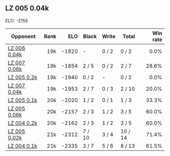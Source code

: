 ## LZ 005 0.04k ##

ELO: -2155

Opponent | Rank | ELO | Black | Write | Total | Win rate
---------|-----:|----:|-------|-------|-------|-------:
[LZ 006 0.04k](LZ%20006%200.04k.md) | 19k | -1820 | - | 0 / 2 | 0 / 2 | 0.0%
[LZ 007 0.06k](LZ%20007%200.06k.md) | 19k | -1854 | 2 / 5 | 0 / 2 | 2 / 7 | 28.6%
[LZ 005 0.2k](LZ%20005%200.2k.md) | 19k | -1940 | 0 / 2 | - | 0 / 2 | 0.0%
[LZ 007 0.04k](LZ%20007%200.04k.md) | 19k | -1953 | 2 / 7 | 0 / 3 | 2 / 10 | 20.0%
[LZ 005 0.1k](LZ%20005%200.1k.md) | 20k | -2020 | 1 / 2 | 0 / 1 | 1 / 3 | 33.3%
[LZ 005 0.06k](LZ%20005%200.06k.md) | 20k | -2157 | 2 / 3 | 1 / 2 | 3 / 5 | 60.0%
[LZ 004 0.2k](LZ%20004%200.2k.md) | 20k | -2162 | 2 / 3 | 1 / 2 | 3 / 5 | 60.0%
[LZ 005 0.02k](LZ%20005%200.02k.md) | 21k | -2312 | 7 / 10 | 3 / 4 | 10 / 14 | 71.4%
[LZ 004 0.1k](LZ%20004%200.1k.md) | 21k | -2335 | 3 / 7 | 5 / 6 | 8 / 13 | 61.5%

